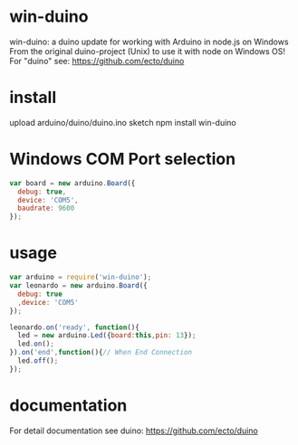win-duino
=========

win-duino: a duino update for working with Arduino in node.js on Windows
From the original duino-project (Unix) to use it with node on Windows OS!
For "duino" see: https://github.com/ecto/duino

# install
upload arduino/duino/duino.ino sketch
npm install win-duino

# Windows COM Port selection

````javascript
var board = new arduino.Board({
  debug: true,
  device: 'COM5',
  baudrate: 9600
});
````

# usage

````javascript
var arduino = require('win-duino');
var leonardo = new arduino.Board({
  debug: true
  ,device: 'COM5'
});

leonardo.on('ready', function(){
  led = new arduino.Led({board:this,pin: 13});
  led.on();
}).on('end',function(){// When End Connection
  led.off();
});

````

# documentation

For detail documentation see duino: 
https://github.com/ecto/duino

